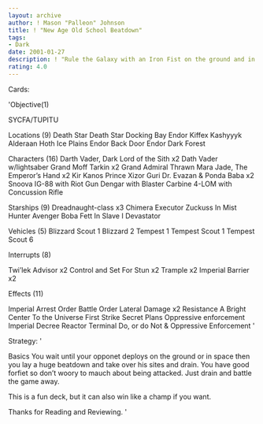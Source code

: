 ```yaml
---
layout: archive
author: ! Mason "Palleon" Johnson
title: ! "New Age Old School Beatdown"
tags:
- Dark
date: 2001-01-27
description: ! "Rule the Galaxy with an Iron Fist on the ground and in space"
rating: 4.0
---
```

Cards: 

'Objective(1)

SYCFA/TUPITU

Locations (9)
Death Star
Death Star Docking Bay
Endor
Kiffex
Kashyyyk
Alderaan
Hoth Ice Plains
Endor Back Door
Endor Dark Forest


Characters (16)
Darth Vader, Dark Lord of the Sith x2
Dath Vader w/lightsaber
Grand Moff Tarkin x2
Grand Admiral Thrawn
Mara Jade, The Emperor’s Hand x2
Kir Kanos
Prince Xizor
Guri
Dr. Evazan & Ponda Baba x2
Snoova
IG-88 with Riot Gun
Dengar with Blaster Carbine
4-LOM with Concussion Rifle

Starships (9)
Dreadnaught-class x3
Chimera
Executor
Zuckuss In Mist Hunter
Avenger
Boba Fett In Slave I
Devastator

Vehicles (5)
Blizzard Scout 1
Blizzard 2
Tempest 1
Tempest Scout 1
Tempest Scout 6

Interrupts (8)

Twi’lek Advisor x2
Control and Set For Stun x2
Trample x2
Imperial Barrier x2

Effects (11)

Imperial Arrest Order
Battle Order
Lateral Damage x2
Resistance
A Bright Center To the Universe
First Strike
Secret Plans
Oppressive enforcement
Imperial Decree
Reactor Terminal
Do, or do Not & Oppressive Enforcement  '

Strategy: '

Basics You wait until your opponet deploys on the ground or in space then you lay a huge beatdown and take over his sites and drain. You have good forfiet so don’t woory to mauch about being attacked. Just drain and battle the game away.

This is a fun deck, but it can also win like a champ if you want.

Thanks for Reading and Reviewing.  '